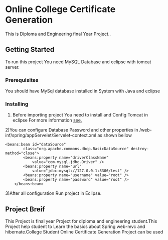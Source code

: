 # Online College Certificate Generation

This is Diploma and Engineering final Year Project..

## Getting Started

To run this project You need MySQL Database and eclipse with tomcat server. 

### Prerequisites

You should have MySql database installed in System with Java and eclipse

### Installing

1) Before importing project You need to install and Config Tomcat in eclipse For more information [see](https://help.eclipse.org/neon/index.jsp?topic=%2Forg.eclipse.stardust.docs.wst%2Fhtml%2Fwst-integration%2Fconfiguration.html), 

2)You can configure Database Password and other properties in /web-inf/spring/appServelet/Servelet-context.xml as shown bellow

```
<beans:bean id="dataSource"
		class="org.apache.commons.dbcp.BasicDataSource" destroy-method="close">
		<beans:property name="driverClassName"
			value="com.mysql.jdbc.Driver" />
		<beans:property name="url"
			value="jdbc:mysql://127.0.0.1:3306/test" />
		<beans:property name="username" value="root" />
		<beans:property name="password" value="root" />
	</beans:bean>
```
3)After all configuration Run project in Eclipse.

## Project Breif
  This Project is final year Project for diploma and engineering student.This Project help student to Learn the
  basics about Spring web-mvc and hibernate.College Student Online Certificate Generation Project can be used 
